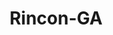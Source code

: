 ---
title: Rincon-GA
slug: rincon-ga
f_state:
- cms/state/georgia.md
f_locations:
- cms/payday-loan/cash-n-go-9038.md
- cms/payday-loan/family-financila-centers-17520.md
- cms/payday-loan/jack-in-the-box-19810.md
- cms/payday-loan/nak-inc-22443.md
- cms/payday-loan/quick-cash-express-24982.md
- cms/payday-loan/quick-cash-express-24983.md
- cms/payday-loan/quick-cash-pawn-shop-25215.md
updated-on: '2024-05-30T13:41:28.615Z'
created-on: '2024-05-30T13:41:28.615Z'
published-on: '2024-05-30T13:54:32.469Z'
f_city: Rincon
layout: '[city].html'
tags: city
---